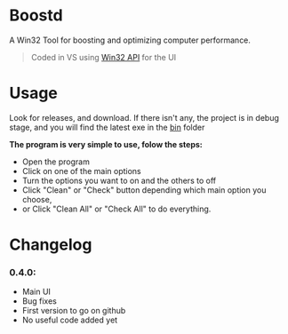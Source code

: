 # Boostd
A Win32 Tool for boosting and optimizing computer performance.

> Coded in VS using [Win32 API](https://learn.microsoft.com/en-us/windows/win32/api/) for the UI

# Usage
Look for releases, and download.
If there isn't any, the project is in debug stage, and you will find the latest exe in the [bin](https://github.com/EfectX/Boostd/tree/main/bin) folder

**The program is very simple to use, folow the steps:**
* Open the program
* Click on one of the main options
* Turn the options you want to on and the others to off
* Click "Clean" or "Check" button depending which main option you choose,
* or Click "Clean All" or "Check All" to do everything.


# Changelog
### **0.4.0:**
* Main UI
* Bug fixes
* First version to go on github
* No useful code added yet
